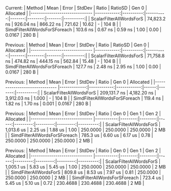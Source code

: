 ﻿Current:
|                        Method |        Mean |     Error |    StdDev |  Ratio | RatioSD |  Gen 0 | Allocated |
|------------------------------ |------------:|----------:|----------:|-------:|--------:|-------:|----------:|
|      ScalarFilterAllWordsForS | 74,823.2 ns | 926.04 ns | 866.22 ns | 721.62 |   10.62 |      - |     104 B |
| SimdFilterAllWordsForSForeach |    103.6 ns |   0.67 ns |   0.59 ns |   1.00 |    0.00 | 0.0167 |     280 B |

Previous:
|                        Method |        Mean |     Error |    StdDev |  Ratio | RatioSD |  Gen 0 | Allocated |
|------------------------------ |------------:|----------:|----------:|-------:|--------:|-------:|----------:|
|      ScalarFilterAllWordsForS | 71,758.8 ns | 474.82 ns | 444.15 ns | 562.84 |   15.48 |      - |     104 B |
| SimdFilterAllWordsForSForeach |    127.7 ns |   2.48 ns |   2.95 ns |   1.00 |    0.00 | 0.0167 |     280 B |

Previous:
|                        Method |         Mean |       Error |      StdDev | Ratio |  Gen 0 | Allocated |
|------------------------------ |-------------:|------------:|------------:|------:|-------:|----------:|
|      ScalarFilterAllWordsForS | 209,131.7 ns | 4,182.20 ns | 3,912.03 ns | 1.000 |      - |     104 B |
| SimdFilterAllWordsForSForeach |     119.4 ns |     1.82 ns |     1.70 ns | 0.001 | 0.0167 |     280 B |

Previous: 
|                        Method |       Mean |   Error |  StdDev | Ratio |    Gen 0 |    Gen 1 |    Gen 2 | Allocated |
|------------------------------ |-----------:|--------:|--------:|------:|---------:|---------:|---------:|----------:|
|      ScalarFilterAllWordsForS | 1,013.6 us | 2.25 us | 1.88 us |  1.00 | 250.0000 | 250.0000 | 250.0000 |      2 MB |
| SimdFilterAllWordsForSForeach |   785.3 us | 6.60 us | 6.17 us |  0.78 | 250.0000 | 250.0000 | 250.0000 |      2 MB |

Previous:
|                        Method |       Mean |   Error |  StdDev | Ratio |    Gen 0 |    Gen 1 |    Gen 2 | Allocated |
|------------------------------ |-----------:|--------:|--------:|------:|---------:|---------:|---------:|----------:|
|      ScalarFilterAllWordsForS | 1,005.1 us | 5.83 us | 5.45 us |  1.00 | 250.0000 | 250.0000 | 250.0000 |      2 MB |
|        SimdFilterAllWordsForS |   809.8 us | 8.53 us | 7.97 us |  0.81 | 250.0000 | 250.0000 | 250.0000 |      2 MB |
| SimdFilterAllWordsForSForeach |   723.4 us | 5.45 us | 5.10 us |  0.72 | 230.4688 | 230.4688 | 230.4688 |      2 MB |